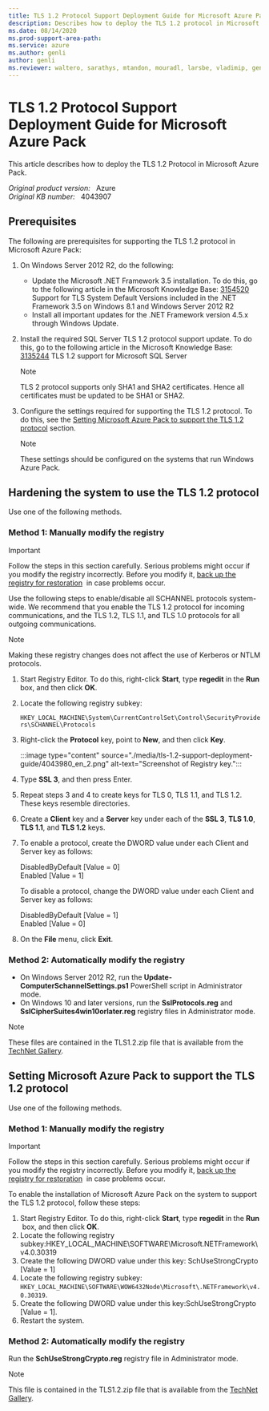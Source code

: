 ```yaml
---
title: TLS 1.2 Protocol Support Deployment Guide for Microsoft Azure Pack
description: Describes how to deploy the TLS 1.2 protocol in Microsoft Azure Pack.
ms.date: 08/14/2020
ms.prod-support-area-path: 
ms.service: azure
ms.author: genli
author: genli
ms.reviewer: waltero, sarathys, mtandon, mouradl, larsbe, vladimip, genli
---
```

# TLS 1.2 Protocol Support Deployment Guide for Microsoft Azure Pack

This article describes how to deploy the TLS 1.2 Protocol in Microsoft Azure Pack.

_Original product version:_ &nbsp; Azure  
_Original KB number:_ &nbsp; 4043907

## Prerequisites

The following are prerequisites for supporting the TLS 1.2 protocol in Microsoft Azure Pack:

1. On Windows Server 2012 R2, do the following:  

    - Update the Microsoft .NET Framework 3.5 installation. To do this, go to the following article in the Microsoft Knowledge Base: [3154520](https://support.microsoft.com/help/3154520) Support for TLS System Default Versions included in the .NET Framework 3.5 on Windows 8.1 and Windows Server 2012 R2
    - Install all important updates for the .NET Framework version 4.5.x through Windows Update.

2. Install the required SQL Server TLS 1.2 protocol support update. To do this, go to the following article in the Microsoft Knowledge Base: [3135244](https://support.microsoft.com/help/3135244) TLS 1.2 support for Microsoft SQL Server

    > [!NOTE]
    > TLS 2 protocol supports only SHA1 and SHA2 certificates. Hence all certificates must be updated to be SHA1 or SHA2.

3. Configure the settings required for supporting the TLS 1.2 protocol. To do this, see the [Setting Microsoft Azure Pack to support the TLS 1.2 protocol](#setting-microsoft-azure-pack-to-support-the-tls-12-protocol) section.

    > [!NOTE]
    > These settings should be configured on the systems that run Windows Azure Pack. 

## Hardening the system to use the TLS 1.2 protocol

Use one of the following methods.

### Method 1: Manually modify the registry

> [!IMPORTANT]
> Follow the steps in this section carefully. Serious problems might occur if you modify the registry incorrectly. Before you modify it, [back up the registry for restoration](https://support.microsoft.com/help/322756)  in case problems occur.

Use the following steps to enable/disable all SCHANNEL protocols system-wide. We recommend that you enable the TLS 1.2 protocol for incoming communications, and the TLS 1.2, TLS 1.1, and TLS 1.0 protocols for all outgoing communications.

> [!NOTE]
> Making these registry changes does not affect the use of Kerberos or NTLM protocols.

1. Start Registry Editor. To do this, right-click **Start**, type **regedit** in the **Run** box, and then click **OK**.
2. Locate the following registry subkey:

    `HKEY_LOCAL_MACHINE\System\CurrentControlSet\Control\SecurityProviders\SCHANNEL\Protocols`

3. Right-click the **Protocol** key, point to **New**, and then click **Key**.

    :::image type="content" source="./media/tls-1.2-support-deployment-guide/4043980_en_2.png" alt-text="Screenshot of Registry key.":::

4. Type **SSL 3**, and then press Enter. 
5. Repeat steps 3 and 4 to create keys for TLS 0, TLS 1.1, and TLS 1.2. These keys resemble directories.
6. Create a **Client** key and a **Server** key under each of the **SSL 3**, **TLS 1.0**, **TLS 1.1**, and **TLS 1.2** keys.
7. To enable a protocol, create the DWORD value under each Client and Server key as follows:

    DisabledByDefault [Value = 0]  
    Enabled [Value = 1]

    To disable a protocol, change the DWORD value under each Client and Server key as follows:

    DisabledByDefault [Value = 1]  
    Enabled [Value = 0]

8. On the **File** menu, click **Exit**.

### Method 2: Automatically modify the registry

- On Windows Server 2012 R2, run the **Update-ComputerSchannelSettings.ps1** PowerShell script in Administrator mode.
- On Windows 10 and later versions, run the **SslProtocols.reg** and **SslCipherSuites4win10orlater.reg** registry files in Administrator mode.

> [!NOTE]
> These files are contained in the TLS1.2.zip file that is available from the [TechNet Gallery](https://gallery.technet.microsoft.com/TLS-12-Support-Deployment-15c3a47b).

## Setting Microsoft Azure Pack to support the TLS 1.2 protocol

Use one of the following methods.

### Method 1: Manually modify the registry

> [!IMPORTANT]
> Follow the steps in this section carefully. Serious problems might occur if you modify the registry incorrectly. Before you modify it, [back up the registry for restoration](https://support.microsoft.com/help/322756)  in case problems occur.

To enable the installation of Microsoft Azure Pack on the system to support the TLS 1.2 protocol, follow these steps:

1. Start Registry Editor. To do this, right-click **Start**, type **regedit** in the **Run**  box, and then click **OK**.
2. Locate the following registry subkey:HKEY_LOCAL_MACHINE\SOFTWARE\Microsoft\.NETFramework\v4.0.30319
3. Create the following DWORD value under this key: SchUseStrongCrypto [Value = 1]
4. Locate the following registry subkey: `HKEY_LOCAL_MACHINE\SOFTWARE\WOW6432Node\Microsoft\.NETFramework\v4.0.30319`.
5. Create the following DWORD value under this key:SchUseStrongCrypto [Value = 1].
6. Restart the system.

### Method 2: Automatically modify the registry

Run the **SchUseStrongCrypto.reg** registry file in Administrator mode.
> [!NOTE]
> This file is contained in the TLS1.2.zip file that is available from the [TechNet Gallery](https://gallery.technet.microsoft.com/TLS-12-Support-Deployment-15c3a47b).
